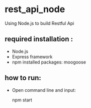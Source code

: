 # rest_api_node


Using Node.js to build Restful Api

## required installation :
  * Node.js
  * Express framework
  * npm installed packages: moogoose

## how to run:
 * Open command line and input: 

   npm start

